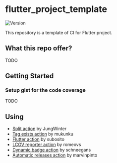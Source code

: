 # flutter_project_template

![Version](https://img.shields.io/github/v/tag/apomalyn/flutter_project_template?label=Latest%20version)

This repository is a template of CI for Flutter project.

## What this repo offer?

TODO

## Getting Started

### Setup gist for the code coverage

TODO

## Using

- [Split action](https://github.com/marketplace/actions/split-action) by JungWinter
- [Tag exists action](https://github.com/marketplace/actions/tag-exists-action) by mukunku
- [Flutter action](https://github.com/marketplace/actions/flutter-action) by subosito
- [LCOV reporter action](https://github.com/marketplace/actions/code-coverage-report) by romeovs
- [Dynamic badge action](https://github.com/marketplace/actions/dynamic-badges) by schneegans
- [Automatic releases action](https://github.com/marketplace/actions/automatic-releases) by marvinpinto